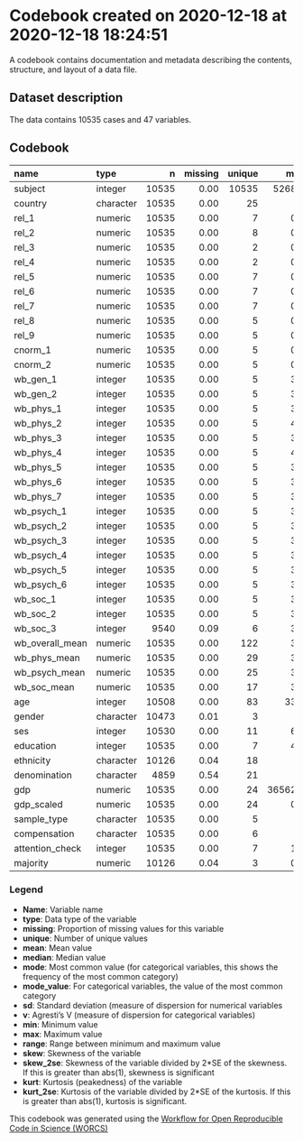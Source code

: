 Codebook created on 2020-12-18 at 2020-12-18 18:24:51
================

A codebook contains documentation and metadata describing the contents,
structure, and layout of a data file.

## Dataset description

The data contains 10535 cases and 47 variables.

## Codebook

| name              | type      |     n | missing | unique |     mean |   median |     mode | mode\_value        |       sd |    v |     min |      max |    range |   skew | skew\_2se |   kurt | kurt\_2se |
| :---------------- | :-------- | ----: | ------: | -----: | -------: | -------: | -------: | :----------------- | -------: | ---: | ------: | -------: | -------: | -----: | --------: | -----: | --------: |
| subject           | integer   | 10535 |    0.00 |  10535 |  5268.00 |  5268.00 |  5268.00 |                    |  3041.34 |      |    1.00 | 10535.00 | 10534.00 |   0.00 |      0.00 | \-1.20 |   \-12.58 |
| country           | character | 10535 |    0.00 |     25 |          |          |  1306.00 | Germany            |          | 0.95 |         |          |          |        |           |        |           |
| rel\_1            | numeric   | 10535 |    0.00 |      7 |     0.27 |     0.17 |     0.17 |                    |     0.33 |      |    0.00 |     1.00 |     1.00 |   0.85 |     17.88 | \-0.65 |    \-6.81 |
| rel\_2            | numeric   | 10535 |    0.00 |      8 |     0.32 |     0.14 |     0.14 |                    |     0.37 |      |    0.00 |     1.00 |     1.00 |   0.65 |     13.55 | \-1.21 |   \-12.73 |
| rel\_3            | numeric   | 10535 |    0.00 |      2 |     0.24 |     0.00 |     0.00 |                    |     0.43 |      |    0.00 |     1.00 |     1.00 |   1.23 |     25.81 | \-0.48 |    \-5.06 |
| rel\_4            | numeric   | 10535 |    0.00 |      2 |     0.47 |     0.00 |     0.00 |                    |     0.50 |      |    0.00 |     1.00 |     1.00 |   0.13 |      2.74 | \-1.98 |   \-20.78 |
| rel\_5            | numeric   | 10535 |    0.00 |      7 |     0.45 |     0.50 |     0.50 |                    |     0.33 |      |    0.00 |     1.00 |     1.00 |   0.12 |      2.58 | \-1.26 |   \-13.25 |
| rel\_6            | numeric   | 10535 |    0.00 |      7 |     0.47 |     0.50 |     0.50 |                    |     0.39 |      |    0.00 |     1.00 |     1.00 |   0.11 |      2.29 | \-1.53 |   \-16.03 |
| rel\_7            | numeric   | 10535 |    0.00 |      7 |     0.47 |     0.50 |     0.50 |                    |     0.38 |      |    0.00 |     1.00 |     1.00 |   0.12 |      2.42 | \-1.47 |   \-15.42 |
| rel\_8            | numeric   | 10535 |    0.00 |      5 |     0.26 |     0.00 |     0.00 |                    |     0.32 |      |    0.00 |     1.00 |     1.00 |   0.93 |     19.46 | \-0.40 |    \-4.15 |
| rel\_9            | numeric   | 10535 |    0.00 |      5 |     0.36 |     0.25 |     0.25 |                    |     0.38 |      |    0.00 |     1.00 |     1.00 |   0.55 |     11.58 | \-1.20 |   \-12.53 |
| cnorm\_1          | numeric   | 10535 |    0.00 |      5 |     0.38 |     0.25 |     0.25 |                    |     0.27 |      |    0.00 |     1.00 |     1.00 |   0.36 |      7.57 | \-0.48 |    \-5.07 |
| cnorm\_2          | numeric   | 10535 |    0.00 |      5 |     0.46 |     0.50 |     0.50 |                    |     0.30 |      |    0.00 |     1.00 |     1.00 |   0.21 |      4.47 | \-0.83 |    \-8.66 |
| wb\_gen\_1        | integer   | 10535 |    0.00 |      5 |     3.79 |     4.00 |     4.00 |                    |     0.85 |      |    1.00 |     5.00 |     4.00 | \-0.63 |   \-13.24 |   0.38 |      3.99 |
| wb\_gen\_2        | integer   | 10535 |    0.00 |      5 |     3.64 |     4.00 |     4.00 |                    |     0.99 |      |    1.00 |     5.00 |     4.00 | \-0.67 |   \-14.09 | \-0.07 |    \-0.74 |
| wb\_phys\_1       | integer   | 10535 |    0.00 |      5 |     3.96 |     4.00 |     4.00 |                    |     1.09 |      |    1.00 |     5.00 |     4.00 | \-0.82 |   \-17.16 | \-0.24 |    \-2.50 |
| wb\_phys\_2       | integer   | 10535 |    0.00 |      5 |     4.18 |     5.00 |     5.00 |                    |     1.10 |      |    1.00 |     5.00 |     4.00 | \-1.26 |   \-26.43 |   0.69 |      7.28 |
| wb\_phys\_3       | integer   | 10535 |    0.00 |      5 |     3.63 |     4.00 |     4.00 |                    |     0.97 |      |    1.00 |     5.00 |     4.00 | \-0.56 |   \-11.66 | \-0.07 |    \-0.69 |
| wb\_phys\_4       | integer   | 10535 |    0.00 |      5 |     4.28 |     5.00 |     5.00 |                    |     0.89 |      |    1.00 |     5.00 |     4.00 | \-1.34 |   \-28.17 |   1.67 |     17.52 |
| wb\_phys\_5       | integer   | 10535 |    0.00 |      5 |     3.39 |     4.00 |     4.00 |                    |     1.09 |      |    1.00 |     5.00 |     4.00 | \-0.41 |    \-8.63 | \-0.67 |    \-6.99 |
| wb\_phys\_6       | integer   | 10535 |    0.00 |      5 |     3.73 |     4.00 |     4.00 |                    |     0.96 |      |    1.00 |     5.00 |     4.00 | \-0.70 |   \-14.70 |   0.09 |      0.99 |
| wb\_phys\_7       | integer   | 10535 |    0.00 |      5 |     3.66 |     4.00 |     4.00 |                    |     1.03 |      |    1.00 |     5.00 |     4.00 | \-0.70 |   \-14.74 | \-0.02 |    \-0.20 |
| wb\_psych\_1      | integer   | 10535 |    0.00 |      5 |     3.58 |     4.00 |     4.00 |                    |     0.91 |      |    1.00 |     5.00 |     4.00 | \-0.47 |    \-9.90 |   0.01 |      0.07 |
| wb\_psych\_2      | integer   | 10535 |    0.00 |      5 |     3.52 |     4.00 |     4.00 |                    |     1.08 |      |    1.00 |     5.00 |     4.00 | \-0.50 |   \-10.46 | \-0.34 |    \-3.55 |
| wb\_psych\_3      | integer   | 10535 |    0.00 |      5 |     3.53 |     4.00 |     4.00 |                    |     0.90 |      |    1.00 |     5.00 |     4.00 | \-0.34 |    \-7.10 | \-0.13 |    \-1.40 |
| wb\_psych\_4      | integer   | 10535 |    0.00 |      5 |     3.58 |     4.00 |     4.00 |                    |     1.08 |      |    1.00 |     5.00 |     4.00 | \-0.59 |   \-12.33 | \-0.26 |    \-2.67 |
| wb\_psych\_5      | integer   | 10535 |    0.00 |      5 |     3.54 |     4.00 |     4.00 |                    |     0.99 |      |    1.00 |     5.00 |     4.00 | \-0.62 |   \-12.89 | \-0.05 |    \-0.55 |
| wb\_psych\_6      | integer   | 10535 |    0.00 |      5 |     3.31 |     3.00 |     3.00 |                    |     0.97 |      |    1.00 |     5.00 |     4.00 | \-0.45 |    \-9.43 | \-0.35 |    \-3.72 |
| wb\_soc\_1        | integer   | 10535 |    0.00 |      5 |     3.62 |     4.00 |     4.00 |                    |     1.04 |      |    1.00 |     5.00 |     4.00 | \-0.64 |   \-13.41 | \-0.14 |    \-1.44 |
| wb\_soc\_2        | integer   | 10535 |    0.00 |      5 |     3.69 |     4.00 |     4.00 |                    |     1.02 |      |    1.00 |     5.00 |     4.00 | \-0.65 |   \-13.64 |   0.02 |      0.23 |
| wb\_soc\_3        | integer   |  9540 |    0.09 |      6 |     3.36 |     3.00 |     3.00 |                    |     1.21 |      |    1.00 |     5.00 |     4.00 | \-0.35 |    \-6.92 | \-0.75 |    \-7.49 |
| wb\_overall\_mean | numeric   | 10535 |    0.00 |    122 |     3.67 |     3.76 |     3.76 |                    |     0.61 |      |    1.22 |     5.00 |     3.78 | \-0.64 |   \-13.34 |   0.25 |      2.62 |
| wb\_phys\_mean    | numeric   | 10535 |    0.00 |     29 |     3.83 |     3.86 |     3.86 |                    |     0.66 |      |    1.00 |     5.00 |     4.00 | \-0.65 |   \-13.71 |   0.28 |      2.95 |
| wb\_psych\_mean   | numeric   | 10535 |    0.00 |     25 |     3.51 |     3.67 |     3.67 |                    |     0.72 |      |    1.00 |     5.00 |     4.00 | \-0.60 |   \-12.47 |   0.15 |      1.53 |
| wb\_soc\_mean     | numeric   | 10535 |    0.00 |     17 |     3.57 |     3.67 |     3.67 |                    |     0.86 |      |    1.00 |     5.00 |     4.00 | \-0.57 |   \-11.94 |   0.02 |      0.16 |
| age               | integer   | 10508 |    0.00 |     83 |    33.83 |    29.00 |    29.00 |                    |    13.90 |      |    0.00 |    90.00 |    90.00 |   1.18 |     24.65 |   0.70 |      7.31 |
| gender            | character | 10473 |    0.01 |      3 |          |          |  5841.00 | woman              |          | 0.49 |         |          |          |        |           |        |           |
| ses               | integer   | 10530 |    0.00 |     11 |     6.11 |     6.00 |     6.00 |                    |     1.78 |      |    1.00 |    10.00 |     9.00 | \-0.43 |    \-9.01 |   0.09 |      0.92 |
| education         | integer   | 10535 |    0.00 |      7 |     4.64 |     5.00 |     5.00 |                    |     1.26 |      |    1.00 |     7.00 |     6.00 | \-0.04 |    \-0.76 | \-0.22 |    \-2.27 |
| ethnicity         | character | 10126 |    0.04 |     18 |          |          |  6139.00 | Caucasian/European |          | 0.61 |         |          |          |        |           |        |           |
| denomination      | character |  4859 |    0.54 |     21 |          |          |  5676.00 |                    |          | 0.80 |         |          |          |        |           |        |           |
| gdp               | numeric   | 10535 |    0.00 |     24 | 36562.32 | 41614.00 | 41614.00 |                    | 21285.67 |      | 2015.59 | 78806.43 | 76790.84 | \-0.11 |    \-2.21 | \-1.05 |   \-10.98 |
| gdp\_scaled       | numeric   | 10535 |    0.00 |     24 |     0.06 |     0.29 |     0.29 |                    |     0.96 |      |  \-1.50 |     1.97 |     3.47 | \-0.11 |    \-2.21 | \-1.05 |   \-10.98 |
| sample\_type      | character | 10535 |    0.00 |      5 |          |          |  5439.00 | online panel       |          | 0.60 |         |          |          |        |           |        |           |
| compensation      | character | 10535 |    0.00 |      6 |          |          |  5439.00 | monetary reward    |          | 0.63 |         |          |          |        |           |        |           |
| attention\_check  | integer   | 10535 |    0.00 |      7 |     1.13 |     1.00 |     1.00 |                    |     0.78 |      |    1.00 |     7.00 |     6.00 |   6.13 |    128.52 |  37.72 |    395.22 |
| majority          | numeric   | 10126 |    0.04 |      3 |     0.87 |     1.00 |     1.00 |                    |     0.34 |      |    0.00 |     1.00 |     1.00 | \-2.15 |   \-44.19 |   2.63 |     26.98 |

### Legend

  - **Name**: Variable name
  - **type**: Data type of the variable
  - **missing**: Proportion of missing values for this variable
  - **unique**: Number of unique values
  - **mean**: Mean value
  - **median**: Median value
  - **mode**: Most common value (for categorical variables, this shows
    the frequency of the most common category)
  - **mode\_value**: For categorical variables, the value of the most
    common category
  - **sd**: Standard deviation (measure of dispersion for numerical
    variables
  - **v**: Agresti’s V (measure of dispersion for categorical variables)
  - **min**: Minimum value
  - **max**: Maximum value
  - **range**: Range between minimum and maximum value
  - **skew**: Skewness of the variable
  - **skew\_2se**: Skewness of the variable divided by 2\*SE of the
    skewness. If this is greater than abs(1), skewness is significant
  - **kurt**: Kurtosis (peakedness) of the variable
  - **kurt\_2se**: Kurtosis of the variable divided by 2\*SE of the
    kurtosis. If this is greater than abs(1), kurtosis is significant.

This codebook was generated using the [Workflow for Open Reproducible
Code in Science (WORCS)](https://osf.io/zcvbs/)
